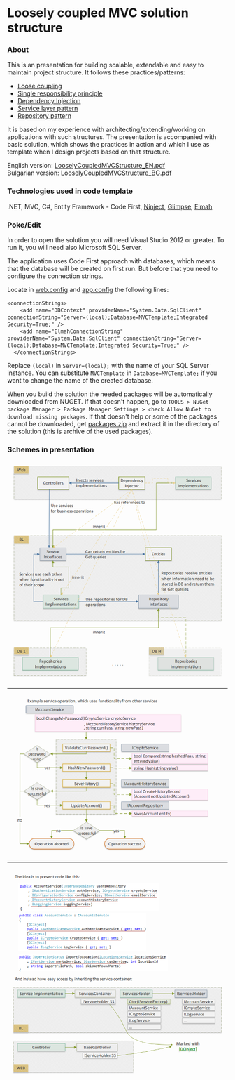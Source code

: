 # Loosely coupled MVC solution structure

### About

This is an presentation for building scalable, extendable and easy to maintain project structure. It follows these practices/patterns:
* [Loose coupling](http://en.wikipedia.org/wiki/Loose_coupling)
* [Single responsibility principle](http://en.wikipedia.org/wiki/Single_responsibility_principle)
* [Dependency Injection](http://stackoverflow.com/questions/130794/what-is-dependency-injection)
* [Service layer pattern](http://programmers.stackexchange.com/questions/162399/how-essential-is-it-to-make-a-service-layer)
* [Repository pattern](http://msdn.microsoft.com/en-us/library/ff649690.aspx)  
 
It is based on my experience with architecting/extending/working on applications with such structures. The presentation is accompanied with basic solution, which shows the practices in action and which I use as template when I design projects based on that structure.

English version: [LooselyCoupledMVCStructure_EN.pdf](https://github.com/raste/LooselyCoupledStructure/blob/master/LooselyCoupledMVCStructure_EN.pdf)  
Bulgarian version: [LooselyCoupledMVCStructure_BG.pdf](https://github.com/raste/LooselyCoupledStructure/blob/master/LooselyCoupledMVCStructure_BG.pdf)

### Technologies used in code template

.NET, MVC, C#, Entity Framework - Code First, [Ninject](http://www.ninject.org/), [Glimpse](http://getglimpse.com/), [Elmah](https://code.google.com/p/elmah/)

### Poke/Edit

In order to open the solution you will need Visual Studio 2012 or greater. To run it, you will need also Microsoft SQL Server.

The application uses Code First approach with databases, which means that the database will be created on first run. But before that you need to configure the connection strings.

Locate in [web.config](https://github.com/raste/LooselyCoupledStructure/blob/master/Source/Web/Web.config) and [app.config](https://github.com/raste/LooselyCoupledStructure/blob/master/Source/DB/App.config) the following lines:
```
<connectionStrings>
    <add name="DBContext" providerName="System.Data.SqlClient" connectionString="Server=(local);Database=MVCTemplate;Integrated Security=True;" />
    <add name="ElmahConnectionString" providerName="System.Data.SqlClient" connectionString="Server=(local);Database=MVCTemplate;Integrated Security=True;" />
  </connectionStrings>
```
Replace `(local)` in `Server=(local);` with the name of your SQL Server instance. You can substitute `MVCTemplate` in `Database=MVCTemplate;` if you want to change the name of the created database.

When you build the solution the needed packages will be automatically downloaded from NUGET. If that doesn't happen, go to `TOOLS > NuGet package Manager > Package Manager Settings > check Allow NuGet to download missing packages`. If that doesn't help or some of the packages cannot be downloaded, get [packages.zip](https://github.com/raste/LooselyCoupledStructure/blob/master/Packages/packages.zip) and extract it in the directory of the solution (this is archive of the used packages).

### Schemes in presentation

![alt text](https://github.com/raste/LooselyCoupledStructure/blob/master/screenshots/Structure.png "Solution structure")

---

![alt text](https://github.com/raste/LooselyCoupledStructure/blob/master/screenshots/Operation.png "Operation dependencies")

--- 

![alt text](https://github.com/raste/LooselyCoupledStructure/blob/master/screenshots/Extensions.png "Lazy loading")


